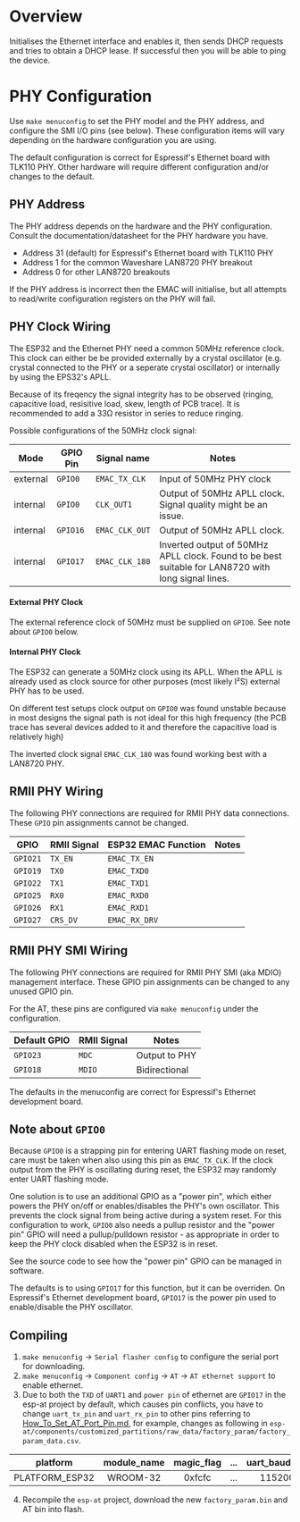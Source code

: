 # Overview
Initialises the Ethernet interface and enables it, then sends DHCP requests and tries to obtain a DHCP lease. If successful then you will be able to ping the device.

# PHY Configuration
Use `make menuconfig` to set the PHY model and the PHY address, and configure the SMI I/O pins (see below). These configuration items will vary depending on the hardware configuration you are using.

The default configuration is correct for Espressif's Ethernet board with TLK110 PHY. Other hardware will require different configuration and/or changes to the default.

## PHY Address
The PHY address depends on the hardware and the PHY configuration. Consult the documentation/datasheet for the PHY hardware you have.

* Address 31 (default) for Espressif's Ethernet board with TLK110 PHY
* Address 1 for the common Waveshare LAN8720 PHY breakout
* Address 0 for other LAN8720 breakouts

If the PHY address is incorrect then the EMAC will initialise, but all attempts to read/write configuration registers on the PHY will fail.

## PHY Clock Wiring
The ESP32 and the Ethernet PHY need a common 50MHz reference clock. This clock can either be be provided externally by a crystal oscillator (e.g. crystal connected to the PHY or a seperate crystal oscillator) or internally by using the EPS32's APLL.

Because of its freqency the signal integrity has to be observed (ringing, capacitive load, resisitive load, skew, length of PCB trace). It is recommended to add a 33Ω resistor in series to reduce ringing.

Possible configurations of the 50MHz clock signal:

| Mode     | GPIO Pin | Signal name    | Notes                                                                                              |
| -------- | -------- | -------------- | -------------------------------------------------------------------------------------------------- |
| external | `GPIO0`  | `EMAC_TX_CLK`  | Input of 50MHz PHY clock                                                                           |
| internal | `GPIO0`  | `CLK_OUT1`     | Output of 50MHz APLL clock. Signal quality might be an issue.                                      |
| internal | `GPIO16` | `EMAC_CLK_OUT` | Output of 50MHz APLL clock.                                                                        |
| internal | `GPIO17` | `EMAC_CLK_180` | Inverted output of 50MHz APLL clock. Found to be best suitable for LAN8720 with long signal lines. |


#### External PHY Clock
The external reference clock of 50MHz must be supplied on `GPIO0`. See note about `GPIO0` below.

#### Internal PHY Clock
The ESP32 can generate a 50MHz clock using its APLL. When the APLL is already used as clock source for other purposes (most likely I²S) external PHY has to be used.

On different test setups clock output on `GPIO0` was found unstable because in most designs the signal path is not ideal for this high frequency (the PCB trace has several devices added to it and therefore the capacitive load is relatively high)

The inverted clock signal `EMAC_CLK_180` was found working best with a LAN8720 PHY.

## RMII PHY Wiring
The following PHY connections are required for RMII PHY data connections. These `GPIO` pin assignments cannot be changed.

| GPIO     | RMII Signal | ESP32 EMAC Function | Notes |
| -------- | ----------- | ------------------- | ----- |
| `GPIO21` | `TX_EN`     | `EMAC_TX_EN`        |       |
| `GPIO19` | `TX0`       | `EMAC_TXD0`         |       |
| `GPIO22` | `TX1`       | `EMAC_TXD1`         |       |
| `GPIO25` | `RX0`       | `EMAC_RXD0`         |       |
| `GPIO26` | `RX1`       | `EMAC_RXD1`         |       |
| `GPIO27` | `CRS_DV`    | `EMAC_RX_DRV`       |       |

## RMII PHY SMI Wiring

The following PHY connections are required for RMII PHY SMI (aka MDIO) management interface. These GPIO pin assignments can be changed to any unused GPIO pin.

For the AT, these pins are configured via `make menuconfig` under the configuration.

| Default         GPIO | RMII Signal | Notes         |
| -------------------- | ----------- | ------------- |
| `GPIO23`             | `MDC`       | Output to PHY |
| `GPIO18`             | `MDIO`      | Bidirectional |

The defaults in the menuconfig are correct for Espressif's Ethernet development board.

## Note about `GPIO0`

Because `GPIO0` is a strapping pin for entering UART flashing mode on reset, care must be taken when also using this pin as `EMAC_TX_CLK`. If the clock output from the PHY is oscillating during reset, the ESP32 may randomly enter UART flashing mode.

One solution is to use an additional GPIO as a "power pin", which either powers the PHY on/off or enables/disables the PHY's own oscillator. This prevents the clock signal from being active during a system reset. For this configuration to work, `GPIO0` also needs a pullup resistor and the "power pin" GPIO will need a pullup/pulldown resistor - as appropriate in order to keep the PHY clock disabled when the ESP32 is in reset.

See the source code to see how the "power pin" GPIO can be managed in software.

The defaults is to using `GPIO17` for this function, but it can be overriden. On Espressif's Ethernet development board, `GPIO17` is the power pin used to enable/disable the PHY oscillator.

## Compiling 

1. `make menuconfig` -> `Serial flasher config` to configure the serial port for downloading.
2. `make menuconfig` -> `Component config` -> `AT` -> `AT ethernet support` to enable ethernet.
3. Due to both the `TXD` of `UART1` and `power pin` of ethernet are `GPIO17` in the esp-at project by default, which causes pin conflicts, you have to change `uart_tx_pin` and `uart_rx_pin` to other pins referring to [How_To_Set_AT_Port_Pin.md](How_To_Set_AT_Port_Pin.md), for example, changes as following in `esp-at/components/customized_partitions/raw_data/factory_param/factory_param_data.csv`.

| platform | module_name | magic_flag | ... | uart_baudrate | uart\_tx_pin | uart\_rx_pin | uart\_ctx_pin | uart\_rts_pin |...
|:---:|:---:|:---:|:---:|:---:|:---:|:---:|:---:|:---:|:---:|
PLATFORM_ESP32 |	WROOM-32|	0xfcfc	|...|115200|1|3|15|14|... 

4. Recompile the `esp-at` project, download the new `factory_param.bin` and AT bin into flash.
